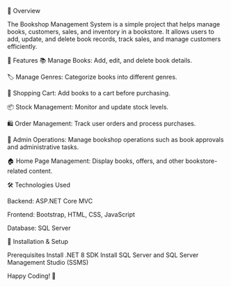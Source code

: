 📌 Overview

The Bookshop Management System is a simple project that helps manage books, customers, sales, and inventory in a bookstore. It allows users to add, update, and delete book records, track sales, and manage customers efficiently.

🚀 Features
   📚 Manage Books: Add, edit, and delete book details.

   🏷️ Manage Genres: Categorize books into different genres. 

   🛒 Shopping Cart: Add books to a cart before purchasing. 

   📦 Stock Management: Monitor and update stock levels. 

   🛍️ Order Management: Track user orders and process purchases. 

   🏪 Admin Operations: Manage bookshop operations such as book approvals and administrative tasks. 

   🏠 Home Page Management: Display books, offers, and other bookstore-related content. 

🛠️ Technologies Used

   Backend: ASP.NET Core MVC

   Frontend: Bootstrap, HTML, CSS, JavaScript

   Database: SQL Server

🎯 Installation & Setup

 Prerequisites
  Install .NET 8 SDK
  Install SQL Server and SQL Server Management Studio (SSMS)

Happy Coding! 🎉
